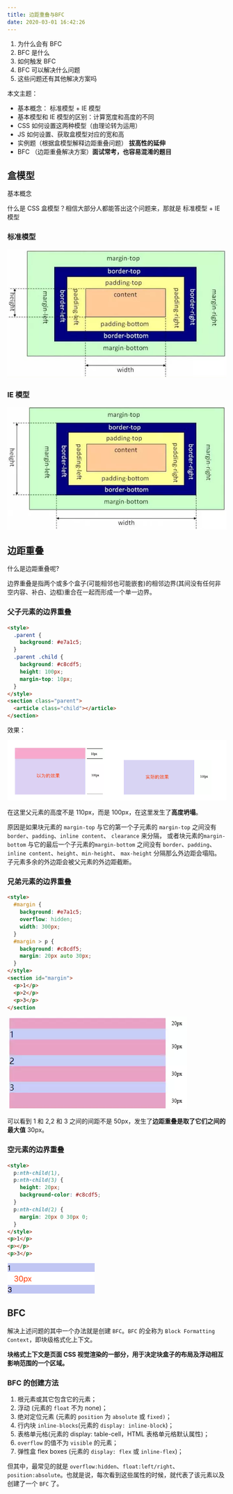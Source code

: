 ```yaml
---
title: 边距重叠与BFC
date: 2020-03-01 16:42:26
---
```


1. 为什么会有 BFC
2. BFC 是什么
3. 如何触发 BFC
4. BFC 可以解决什么问题
5. 这些问题还有其他解决方案吗

本文主题：

- 基本概念： 标准模型 + IE 模型
- 基本模型和 IE 模型的区别：计算宽度和高度的不同
- CSS 如何设置这两种模型（由理论转为运用）
- JS 如何设置、获取盒模型对应的宽和高
- 实例题（根据盒模型解释边距重叠问题） **拔高性的延伸**
- BFC （边距重叠解决方案）**面试常考，也容易混淆的题目**

## 盒模型

基本概念

什么是 CSS 盒模型？相信大部分人都能答出这个问题来，那就是 标准模型 + IE 模型

### 标准模型

![](../../assets/html&css/standard-model.png)

### IE 模型

![](../../assets/html&css/ie-model.png)

## 边距重叠

什么是边距重叠呢?

边界重叠是指两个或多个盒子(可能相邻也可能嵌套)的相邻边界(其间没有任何非空内容、补白、边框)重合在一起而形成一个单一边界。

### 父子元素的边界重叠

```html {8}
<style>
  .parent {
    background: #e7a1c5;
  }
  .parent .child {
    background: #c8cdf5;
    height: 100px;
    margin-top: 10px;
  }
</style>
<section class="parent">
  <article class="child"></article>
</section>
```

效果：

![](../../assets/html&css/bfc1.png)

在这里父元素的高度不是 110px，而是 100px，在这里发生了**高度坍塌**。

原因是如果块元素的 `margin-top` 与它的第一个子元素的 `margin-top` 之间没有 `border`、`padding`、`inline content`、 `clearance` 来分隔，
或者块元素的`margin-bottom` 与它的最后一个子元素的`margin-bottom` 之间没有 `border`、`padding`、`inline content`、`height`、`min-height`、 `max-height` 分隔那么外边距会塌陷。子元素多余的外边距会被父元素的外边距截断。

### 兄弟元素的边界重叠

```html
<style>
  #margin {
    background: #e7a1c5;
    overflow: hidden;
    width: 300px;
  }
  #margin > p {
    background: #c8cdf5;
    margin: 20px auto 30px;
  }
</style>
<section id="margin">
  <p>1</p>
  <p>2</p>
  <p>3</p>
</section
```

![](../../assets/html&css/bfc2.png)

可以看到 1 和 2,2 和 3 之间的间距不是 50px，发生了**边距重叠是取了它们之间的最大值** 30px。

### 空元素的边界重叠

```html {8}
<style>
  p:nth-child(1),
  p:nth-child(3) {
    height: 20px;
    background-color: #c8cdf5;
  }
  p:nth-child(2) {
    margin: 20px 0 30px 0;
  }
</style>
<p>1</p>
<p></p>
<p>3</p>
```

![](../../assets/html&css/bfc3.png)

## BFC

解决上述问题的其中一个办法就是创建 `BFC`。`BFC` 的全称为 `Block Formatting Context`，即块级格式化上下文。

**块格式上下文是页面 CSS 视觉渲染的一部分，用于决定块盒子的布局及浮动相互影响范围的一个区域。**

### BFC 的创建方法

1. 根元素或其它包含它的元素；
2. 浮动 (元素的 `float` 不为 none)；
3. 绝对定位元素 (元素的 `position` 为 `absolute` 或 `fixed)`；
4. 行内块 `inline-blocks`(元素的 `display: inline-block`)；
5. 表格单元格(元素的 display: table-cell，HTML 表格单元格默认属性)；
6. `overflow` 的值不为 `visible` 的元素；
7. 弹性盒 flex boxes (元素的 `display: flex` 或 `inline-flex`)；

但其中，最常见的就是 `overflow:hidden`、`float:left/right`、`position:absolute`。也就是说，每次看到这些属性的时候，就代表了该元素以及创建了一个 `BFC` 了。
